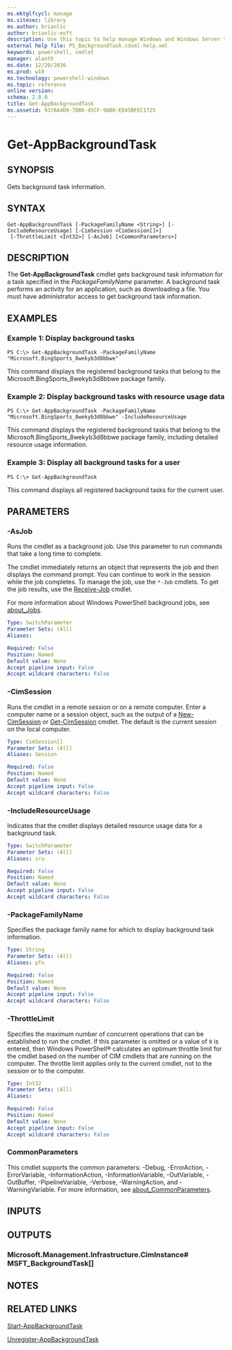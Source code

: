 ```yaml
---
ms.mktglfcycl: manage
ms.sitesec: library
ms.author: brianlic
author: brianlic-msft
description: Use this topic to help manage Windows and Windows Server technologies with Windows PowerShell.
external help file: PS_BackgroundTask.cdxml-help.xml
keywords: powershell, cmdlet
manager: alanth
ms.date: 12/20/2016
ms.prod: w10
ms.technology: powershell-windows
ms.topic: reference
online version: 
schema: 2.0.0
title: Get-AppBackgroundTask
ms.assetid: 937AA4D9-7BB6-45CF-9AB0-ED45BFEC1725
---
```


# Get-AppBackgroundTask

## SYNOPSIS
Gets background task information.

## SYNTAX

```
Get-AppBackgroundTask [-PackageFamilyName <String>] [-IncludeResourceUsage] [-CimSession <CimSession[]>]
 [-ThrottleLimit <Int32>] [-AsJob] [<CommonParameters>]
```

## DESCRIPTION
The **Get-AppBackgroundTask** cmdlet gets background task information for a task specified in the *PackageFamilyName* parameter.
A background task performs an activity for an application, such as downloading a file.
You must have administrator access to get background task information.

## EXAMPLES

### Example 1: Display background tasks
```
PS C:\> Get-AppBackgroundTask -PackageFamilyName "Microsoft.BingSports_8wekyb3d8bbwe"
```

This command displays the registered background tasks that belong to the Microsoft.BingSports_8wekyb3d8bbwe package family.

### Example 2: Display background tasks with resource usage data
```
PS C:\> Get-AppBackgroundTask -PackageFamilyName "Microsoft.BingSports_8wekyb3d8bbwe" -IncludeResourceUsage
```

This command displays the registered background tasks that belong to the Microsoft.BingSports_8wekyb3d8bbwe package family, including detailed resource usage information.

### Example 3: Display all background tasks for a user
```
PS C:\> Get-AppBackgroundTask
```

This command displays all registered background tasks for the current user.

## PARAMETERS

### -AsJob
Runs the cmdlet as a background job. Use this parameter to run commands that take a long time to complete. 

The cmdlet immediately returns an object that represents the job and then displays the command prompt. 
You can continue to work in the session while the job completes. 
To manage the job, use the `*-Job` cmdlets. 
To get the job results, use the [Receive-Job](http://go.microsoft.com/fwlink/?LinkID=113372) cmdlet. 

For more information about Windows PowerShell background jobs, see [about_Jobs](http://go.microsoft.com/fwlink/?LinkID=113251).

```yaml
Type: SwitchParameter
Parameter Sets: (All)
Aliases: 

Required: False
Position: Named
Default value: None
Accept pipeline input: False
Accept wildcard characters: False
```

### -CimSession
Runs the cmdlet in a remote session or on a remote computer.
Enter a computer name or a session object, such as the output of a [New-CimSession](http://go.microsoft.com/fwlink/p/?LinkId=227967) or [Get-CimSession](http://go.microsoft.com/fwlink/p/?LinkId=227966) cmdlet.
The default is the current session on the local computer.

```yaml
Type: CimSession[]
Parameter Sets: (All)
Aliases: Session

Required: False
Position: Named
Default value: None
Accept pipeline input: False
Accept wildcard characters: False
```

### -IncludeResourceUsage
Indicates that the cmdlet displays detailed resource usage data for a background task.

```yaml
Type: SwitchParameter
Parameter Sets: (All)
Aliases: iru

Required: False
Position: Named
Default value: None
Accept pipeline input: False
Accept wildcard characters: False
```

### -PackageFamilyName
Specifies the package family name for which to display background task information.

```yaml
Type: String
Parameter Sets: (All)
Aliases: pfn

Required: False
Position: Named
Default value: None
Accept pipeline input: False
Accept wildcard characters: False
```

### -ThrottleLimit
Specifies the maximum number of concurrent operations that can be established to run the cmdlet.
If this parameter is omitted or a value of `0` is entered, then Windows PowerShell® calculates an optimum throttle limit for the cmdlet based on the number of CIM cmdlets that are running on the computer.
The throttle limit applies only to the current cmdlet, not to the session or to the computer.

```yaml
Type: Int32
Parameter Sets: (All)
Aliases: 

Required: False
Position: Named
Default value: None
Accept pipeline input: False
Accept wildcard characters: False
```

### CommonParameters
This cmdlet supports the common parameters: -Debug, -ErrorAction, -ErrorVariable, -InformationAction, -InformationVariable, -OutVariable, -OutBuffer, -PipelineVariable, -Verbose, -WarningAction, and -WarningVariable. For more information, see [about_CommonParameters](http://go.microsoft.com/fwlink/?LinkID=113216).

## INPUTS

## OUTPUTS

### Microsoft.Management.Infrastructure.CimInstance# MSFT_BackgroundTask[]

## NOTES

## RELATED LINKS

[Start-AppBackgroundTask](./Start-AppBackgroundTask.md)

[Unregister-AppBackgroundTask](./Unregister-AppBackgroundTask.md)

